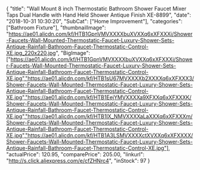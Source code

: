 {
	"title": "Wall Mount 8 inch Thermostatic Bathroom Shower Faucet Mixer Taps Dual Handle with Hand Held Shower Antique Finish XE-8899",
	"date": "2018-10-31 10:30:20",
	"SubCat": ["Home Improvement"],
	"categories": ["Bathroom Fixture"],
	"thumbnailImage": "https://ae01.alicdn.com/kf/HTB1GpnVMVXXXXbuXVXXq6xXFXXXi/Shower-Faucets-Wall-Mounted-Thermostatic-Faucet-Luxury-Shower-Sets-Antique-Rainfall-Bathroom-Faucet-Thermostatic-Control-XE.jpg_220x220.jpg",
	"BigImage": ["https://ae01.alicdn.com/kf/HTB1GpnVMVXXXXbuXVXXq6xXFXXXi/Shower-Faucets-Wall-Mounted-Thermostatic-Faucet-Luxury-Shower-Sets-Antique-Rainfall-Bathroom-Faucet-Thermostatic-Control-XE.jpg","https://ae01.alicdn.com/kf/HTB1sU67MVXXXXb2XXXXq6xXFXXX3/Shower-Faucets-Wall-Mounted-Thermostatic-Faucet-Luxury-Shower-Sets-Antique-Rainfall-Bathroom-Faucet-Thermostatic-Control-XE.jpg","https://ae01.alicdn.com/kf/HTB1EejYMVXXXXa9XFXXq6xXFXXXK/Shower-Faucets-Wall-Mounted-Thermostatic-Faucet-Luxury-Shower-Sets-Antique-Rainfall-Bathroom-Faucet-Thermostatic-Control-XE.jpg","https://ae01.alicdn.com/kf/HTB1lX_NMVXXXXaLaXXXq6xXFXXXm/Shower-Faucets-Wall-Mounted-Thermostatic-Faucet-Luxury-Shower-Sets-Antique-Rainfall-Bathroom-Faucet-Thermostatic-Control-XE.jpg","https://ae01.alicdn.com/kf/HTB1A3LSMVXXXXctXVXXq6xXFXXXX/Shower-Faucets-Wall-Mounted-Thermostatic-Faucet-Luxury-Shower-Sets-Antique-Rainfall-Bathroom-Faucet-Thermostatic-Control-XE.jpg"],
	"actualPrice": 120.95,
	"comparePrice": 205.00,
	"linkurl": "http://s.click.aliexpress.com/e/cfZHNrc4",
	"inStock": 97
}
